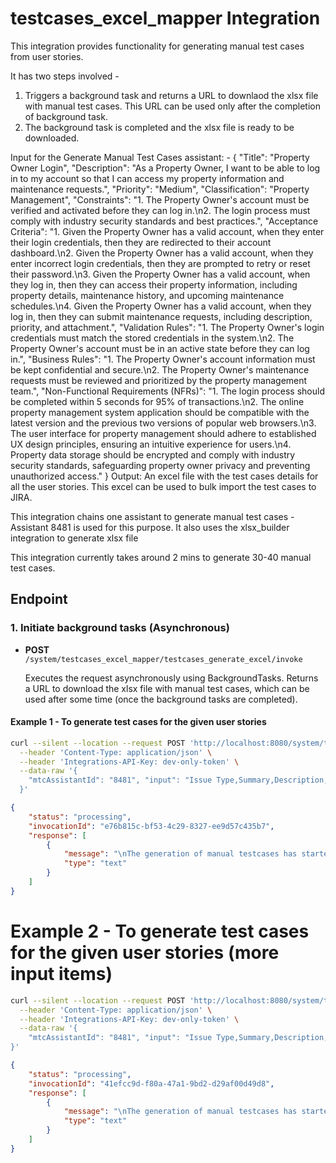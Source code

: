 # testcases_excel_mapper Integration

This integration provides functionality for generating manual test cases from user stories.

It has two steps involved -

1. Triggers a background task and returns a URL to downlaod the xlsx file with manual test cases. This URL can be used only after the completion of background task.
2. The background task is completed and the xlsx file is ready to be downloaded.

Input for the Generate Manual Test Cases assistant: - {
"Title": "Property Owner Login",
"Description": "As a Property Owner, I want to be able to log in to my account so that I can access my property information and maintenance requests.",
"Priority": "Medium",
"Classification": "Property Management",
"Constraints": "1. The Property Owner's account must be verified and activated before they can log in.\n2. The login process must comply with industry security standards and best practices.",
"Acceptance Criteria": "1. Given the Property Owner has a valid account, when they enter their login credentials, then they are redirected to their account dashboard.\n2. Given the Property Owner has a valid account, when they enter incorrect login credentials, then they are prompted to retry or reset their password.\n3. Given the Property Owner has a valid account, when they log in, then they can access their property information, including property details, maintenance history, and upcoming maintenance schedules.\n4. Given the Property Owner has a valid account, when they log in, then they can submit maintenance requests, including description, priority, and attachment.",
"Validation Rules": "1. The Property Owner's login credentials must match the stored credentials in the system.\n2. The Property Owner's account must be in an active state before they can log in.",
"Business Rules": "1. The Property Owner's account information must be kept confidential and secure.\n2. The Property Owner's maintenance requests must be reviewed and prioritized by the property management team.",
"Non-Functional Requirements (NFRs)": "1. The login process should be completed within 5 seconds for 95% of transactions.\n2. The online property management system application should be compatible with the latest version and the previous two versions of popular web browsers.\n3. The user interface for property management should adhere to established UX design principles, ensuring an intuitive experience for users.\n4. Property data storage should be encrypted and comply with industry security standards, safeguarding property owner privacy and preventing unauthorized access."
}
Output: An excel file with the test cases details for all the user stories.
This excel can be used to bulk import the test cases to JIRA.

This integration chains one assistant to generate manual test cases - Assistant 8481 is used for this purpose.
It also uses the xlsx_builder integration to generate xlsx file

This integration currently takes around 2 mins to generate 30-40 manual test cases.

## Endpoint

### 1. Initiate background tasks (Asynchronous)

-   **POST** `/system/testcases_excel_mapper/testcases_generate_excel/invoke`

    Executes the request asynchronously using BackgroundTasks. Returns a URL to download the xlsx file with manual test cases, which can be used after some time (once the background tasks are completed).

#### Example 1 - To generate test cases for the given user stories

```bash
curl --silent --location --request POST 'http://localhost:8080/system/testcases_excel_mapper/testcases_generate_excel/invoke' \
  --header 'Content-Type: application/json' \
  --header 'Integrations-API-Key: dev-only-token' \
  --data-raw '{
    "mtcAssistantId": "8481", "input": "Issue Type,Summary,Description,Priority,Classification,Acceptance Criteria\nStory,Property Owner Login,\"As a Property Owner, I want to be able to log in to my account so that I can access my property information and maintenance requests.\",Medium,Property Management,\"Constraints:\n1. The Property Owner'\''s account must be verified and activated before they can log in.\nAcceptance Criteria:\n1. Given the Property Owner has a valid account, when they enter their login credentials, then they are redirected to their account dashboard.\nValidation Rules:\n1. The Property Owner'\''s login credentials must match the stored credentials in the system.\nBusiness Rules:\n1. The Property Owner'\''s account information must be kept confidential and secure.\nNon-Functional Requirements (NFRs):\n1. The login process should be completed within 5 seconds for 95% of transactions.\nPlease let me know if this meets your expectations or if you'\''d like me to make any changes!\"\nStory,Service Provider Account Login,\"As a Service Provider using the online platform, I want to be able to log in to my account so that I can access my service requests and quotes.\",Medium,Account Management,\"Constraints:\n1. The Service Provider must have a valid email address and password to log in.\nAcceptance Criteria:\n1. The Service Provider can enter their email address and password to initiate the login process.\nValidation Rules:\n1. The email address and password must match the Service Provider'\''s registered credentials.\nBusiness Rules:\n1. The Service Provider'\''s login credentials should be stored securely and comply with industry security standards.\nNon-Functional Requirements (NFRs):\n1. The login process should take no more than 3 seconds to complete for 95% of users.\""
  }'
```

```json
{
    "status": "processing",
    "invocationId": "e76b815c-bf53-4c29-8327-ee9d57c435b7",
    "response": [
        {
            "message": "\nThe generation of manual testcases has started. Please use the following URL after 10 minutes, and within 24 hours, to access the generated manual testcases:\n\nhttp://127.0.0.1:8080/public/xlsx_builder/xlsx_fd2e6e28-3b55-426b-b094-147bd2281a0d.xlsx",
            "type": "text"
        }
    ]
}
```

# Example 2 - To generate test cases for the given user stories (more input items)

```bash
curl --silent --location --request POST 'http://localhost:8080/system/testcases_excel_mapper/testcases_generate_excel/invoke' \
  --header 'Content-Type: application/json' \
  --header 'Integrations-API-Key: dev-only-token' \
  --data-raw '{
    "mtcAssistantId": "8481", "input": "Issue Type,Summary,Description,Priority,Classification,Acceptance Criteria\nStory,Logging into Property Owner Account,\"As a Property Owner, I want to be able to log in to my account so that I can access my property information and maintenance requests.\",Medium,Account Management,\"Constraints:\n1. The Property Owner must have a valid username and password to log in.\n2. The Property Owner'\''s account must be active and not locked due to invalid login attempts.\n\nAcceptance Criteria:\n1. Given that the Property Owner has a valid username and password, when I enter my credentials, then I should be able to successfully log in to my account.\n2. Given that the Property Owner has an invalid username or password, when I enter my credentials, then I should receive an error message indicating that the login attempt was unsuccessful.\n3. Given that the Property Owner'\''s account is locked due to invalid login attempts, when I attempt to log in, then I should receive an error message indicating that the account is locked and provide instructions on how to reset the password.\n4. Given that the Property Owner has successfully logged in, when I navigate to the account dashboard, then I should be able to view my property information and maintenance requests.\n\nValidation Rules:\n1. The username and password should match the stored credentials in the database.\n2. The Property Owner'\''s account should be checked for any locks or restrictions before allowing login.\n\nBusiness Rules:\n1. Property Owners should be able to reset their passwords through a password reset process.\n2. The system should send a verification email to the Property Owner'\''s registered email address after a successful login.\n\nNon-Functional Requirements (NFRs):\n1. The login process should take no longer than 2 seconds to complete for 95% of users.\n2. The system should be compatible with the latest versions of popular web browsers, including Google Chrome, Mozilla Firefox, and Microsoft Edge.\n3. The user interface for logging in should be intuitive and easy to use, with clear instructions and minimal errors.\n4. The system should store Property Owner data securely, with encryption and access controls in place to prevent unauthorized access.\n\nLet me know if you would like to add or modify anything!\"\nStory,Service Provider Login,\"As a Service Provider, I want to be able to log in to my account so that I can access my job assignments and payment information.\",Medium,Account Management,\"Constraints:\n1. The Service Provider'\''s account must be verified and active before login is allowed.\n2. The Service Provider must have a valid username and password to log in.\n\nAcceptance Criteria:\n1. The login page displays a form with fields for username and password.\n2. The Service Provider can enter their username and password and click the login button.\n3. If the username and password are valid, the Service Provider is redirected to their account dashboard.\n4. The account dashboard displays the Service Provider'\''s job assignments and payment information.\n5. The Service Provider can access their job assignments and payment information by clicking on the respective tabs.\n\nValidation Rules:\n1. The username and password must match the stored values in the database.\n2. The Service Provider'\''s account must be verified and active before login is allowed.\n\nBusiness Rules:\n1. The Service Provider'\''s login credentials are stored securely in the database.\n2. The Service Provider'\''s job assignments and payment information are updated in real-time.\n\nNon-Functional Requirements (NFRs):\n1. The login process should take no longer than 2 seconds to complete for 95% of users.\n2. The login page should be accessible on desktop and mobile devices.\n3. The login process should be secure and protect the Service Provider'\''s account information from unauthorized access.\n4. The login process should comply with industry security standards and regulations.\"\nStory,View Login History,\"As a Property Owner using the online portal, I want to be able to view my login history so that I can monitor my account activity.\",Medium,Account Management,\"Constraints:\n1. The login history must be accessible only to the Property Owner who initiated the login session.\n2. The login history should only include login attempts made from the Property Owner'\''s authorized devices.\n\nAcceptance Criteria:\n1. The Property Owner can access their login history by navigating to their account dashboard.\n2. The login history displays a list of login attempts, including the date, time, and IP address of each attempt.\n3. The Property Owner can filter the login history by date range to view specific login attempts.\n4. The Property Owner can export the login history in a CSV format for further analysis.\n\nValidation Rules:\n1. The login history must be stored securely to prevent unauthorized access.\n2. The login history should only be accessible to the Property Owner who initiated the login session.\n\nBusiness Rules:\n1. The login history should be used to detect and prevent suspicious login attempts.\n2. The Property Owner can use the login history to identify potential security breaches.\n\nNon-Functional Requirements (NFRs):\n1. The login history should be displayed in a clear and concise manner, with easy-to-read formatting.\n2. The login history should be accessible from any device with a stable internet connection.\n3. The login history should be updated in real-time, reflecting the most recent login attempts.\n4. The login history should comply with industry security standards and regulations.\"\nStory,Reset Password,\"As a Service Provider, I want to be able to reset my password so that I can regain access to my account.\",Medium,Account Management,\"Constraints:\n1. The password reset feature should only be accessible to authorized Service Providers.\n2. The password reset process should be secure and compliant with industry security standards.\n\nAcceptance Criteria:\n1. Given a forgotten password, When I request a password reset, Then I receive an email with a password reset link.\n2. Given a password reset link, When I enter a new password, Then I receive a confirmation message indicating the password has been successfully reset.\n3. Given a successful password reset, When I log in with the new password, Then I am granted access to my account.\n4. Given an invalid password reset link, When I attempt to reset my password, Then I receive an error message indicating the link is invalid.\n\nValidation Rules:\n1. The password reset email should be sent to the Service Provider'\''s registered email address.\n2. The password reset link should be valid for a maximum of 30 minutes.\n3. The new password should meet the minimum password complexity requirements.\n\nBusiness Rules:\n1. The password reset process should be logged for auditing and security purposes.\n2. Service Providers should be required to verify their identity before resetting their password.\n\nNon-Functional Requirements (NFRs):\n1. The password reset process should be completed within 1 minute for 95% of requests.\n2. The password reset feature should be accessible on desktop and mobile devices.\n3. The password reset process should be secure and comply with industry security standards, such as HTTPS and encryption.\n4. The password reset feature should be tested regularly to ensure it is functioning correctly and securely.\"\nStory,Creating and Editing Profile,\"As a Property Owner, I want to be able to create and edit my profile so that I can manage my personal and property information.\",Medium,Profile Management,\"Constraints:\n1. The profile creation and editing process must be accessible to authorized users only.\n2. The profile information must be accurate and up-to-date to ensure seamless property management.\n\nAcceptance Criteria:\n1. Given the Property Owner is logged in, when they access the profile creation/editing page, then they can enter their personal and property information.\n2. Given the Property Owner has entered their profile information, when they submit the changes, then their updated profile is saved and reflected in the system.\n3. Given the Property Owner has edited their profile, when they log out and log back in, then their updated profile information is displayed.\n4. Given the Property Owner has entered invalid or incomplete profile information, when they submit the changes, then an error message is displayed, and the profile information remains unchanged.\n5. Given the Property Owner'\''s profile information is incomplete or inaccurate, when they try to access property management features, then they are prompted to complete or update their profile information.\n\nValidation Rules:\n1. The Property Owner'\''s profile information must include a unique identifier (e.g., email or username).\n2. The Property Owner'\''s profile information must be validated to ensure it meets the system'\''s formatting and content requirements.\n3. The Property Owner'\''s profile information must be updated within a reasonable timeframe to ensure accuracy and consistency.\n\nBusiness Rules:\n1. The Property Owner is responsible for maintaining the accuracy and completeness of their profile information.\n2. The system may send automated reminders to Property Owners to update their profile information if it becomes outdated or incomplete.\n\nNon-Functional Requirements (NFRs):\n1. The profile creation and editing process should be easy to use, with clear instructions and minimal errors.\n2. The profile creation and editing process should be accessible on both desktop and mobile devices.\n3. The profile information should be stored securely in compliance with industry security standards and regulations.\n4. The system should prevent unauthorized users from accessing or modifying the Property Owner'\''s profile information.\"\nStory,Service Provider Profile,\"As a Service Provider, I want to create and edit my profile so that I can manage my personal and job-related information.\",Medium,Profile Management,\"Constraints:\n1. The profile creation and editing process must be accessible only to authorized users.\n2. The profile information must be accurate and up-to-date to ensure the Service Provider'\''s information is properly reflected in the system.\n\nAcceptance Criteria:\n1. Given the Service Provider is logged in, when they access the profile creation/editing page, then they can enter their personal and job-related information.\n2. Given the Service Provider has entered their profile information, when they submit the changes, then their updated profile is saved and reflected in the system.\n3. Given the Service Provider has edited their profile, when they log out and log back in, then their updated profile information is displayed.\n4. Given the Service Provider has entered invalid or incomplete profile information, when they submit the changes, then an error message is displayed, and the profile information remains unchanged.\n5. Given the Service Provider'\''s profile information is incomplete or inaccurate, when they try to access job-related features, then they are prompted to complete or update their profile information.\n\nValidation Rules:\n1. The Service Provider'\''s profile information must include a unique identifier (e.g., email or username).\n2. The Service Provider'\''s profile information must be validated to ensure it meets the system'\''s formatting and content requirements.\n3. The Service Provider'\''s profile information must be updated within a reasonable timeframe to ensure accuracy and consistency.\n\nBusiness Rules:\n1. The Service Provider is responsible for maintaining the accuracy and completeness of their profile information.\n2. The system may send automated reminders to Service Providers to update their profile information if it becomes outdated or incomplete.\n\nNon-Functional Requirements (NFRs):\n1. The profile creation and editing process should be easy to use, with clear instructions and minimal errors.\n2. The profile creation and editing process should be accessible on both desktop and mobile devices.\n3. The profile information should be stored securely in compliance with industry security standards and regulations.\n4. The system should prevent unauthorized users from accessing or modifying the Service Provider'\''s profile information.\""
}'
```

```json
{
    "status": "processing",
    "invocationId": "41efcc9d-f80a-47a1-9bd2-d29af00d49d8",
    "response": [
        {
            "message": "\nThe generation of manual testcases has started. Please use the following URL after 10 minutes, and within 24 hours, to access the generated manual testcases:\n\nhttp://127.0.0.1:8080/public/xlsx_builder/xlsx_77bcf9c1-00b4-48ce-8bb7-530184c39876.xlsx",
            "type": "text"
        }
    ]
}
```
